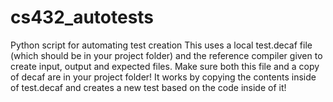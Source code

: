 # cs432_autotests

Python script for automating test creation
This uses a local test.decaf file (which should be in your project folder)
and the reference compiler given to create input, output and expected files. Make sure both this file and a copy of decaf are in your project folder! It works by copying the contents inside of test.decaf and creates a new test based on the code inside of it!

